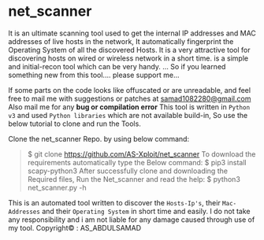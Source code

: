 # net_scanner

It is an ultimate scanning tool used to get the internal IP addresses and MAC addresses of live hosts in the network, It automatically fingerprint the Operating System of all the discovered Hosts.
It is a very attractive tool for discovering hosts on wired or wireless network in a short time.
is a simple and initial-recon tool which can be very handy. ... So if you learned something new from this tool.... please support me...

If some parts on the code looks like offuscated or are unreadable, and feel free to mail me with suggestions or patches at <samad1082280@gmail.com>
Also mail me for any **bug or compilation error**
This tool is written in `Python v3` and used `Python libraries` which are not available build-in, So use the below tutorial to clone and run the Tools.

Clone the net_scanner Repo. by using below command:
> $ git clone https://github.com/AS-Xploit/net_scanner
To download the requirements automatically type the Below command:
> $ pip3 install scapy-python3
After successfully clone and downloading the Required files, Run the Net_scanner and read the help:
> $ python3 net_scanner.py -h

This is an automated tool written to discover the `Hosts-Ip's`, their `Mac-Addresses` and their `Operating System` in short time and easily. I do not take any responsibility and i am not liable for any damage caused through use of my tool. Copyright© : AS_ABDULSAMAD
